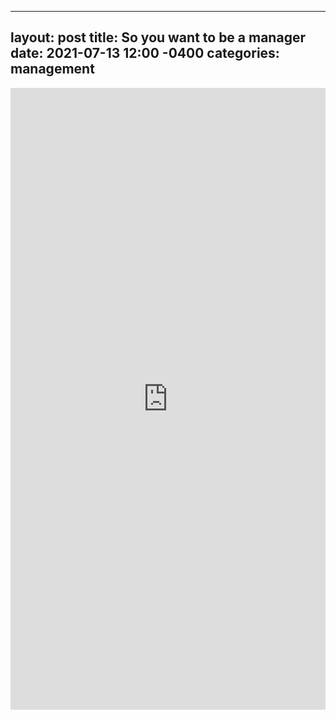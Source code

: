 
---
layout: post
title: So you want to be a manager
date: 2021-07-13 12:00 -0400
categories: management
---
<iframe src="https://www.linkedin.com/embed/feed/update/urn:li:share:6820742108136120320" height="995" width="504" frameborder="0" allowfullscreen="" title="Embedded post"></iframe>
